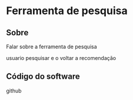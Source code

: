 # Ferramenta de pesquisa

## Sobre
Falar sobre a ferramenta de pesquisa

usuario pesquisar e o voltar a recomendação

## Código do software
github

